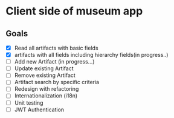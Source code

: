 # Client side of museum app

## Goals

- [X] Read all artifacts with basic fields
- [X] artifacts with all fields including hierarchy fields(in progress..) 
- [ ] Add new Artifact (in progress...)
- [ ] Update existing Artifact
- [ ] Remove existing Artifact
- [ ] Artifact search by specific criteria
- [ ] Redesign with refactoring
- [ ] Internationalization (i18n)
- [ ] Unit testing
- [ ] JWT Authentication